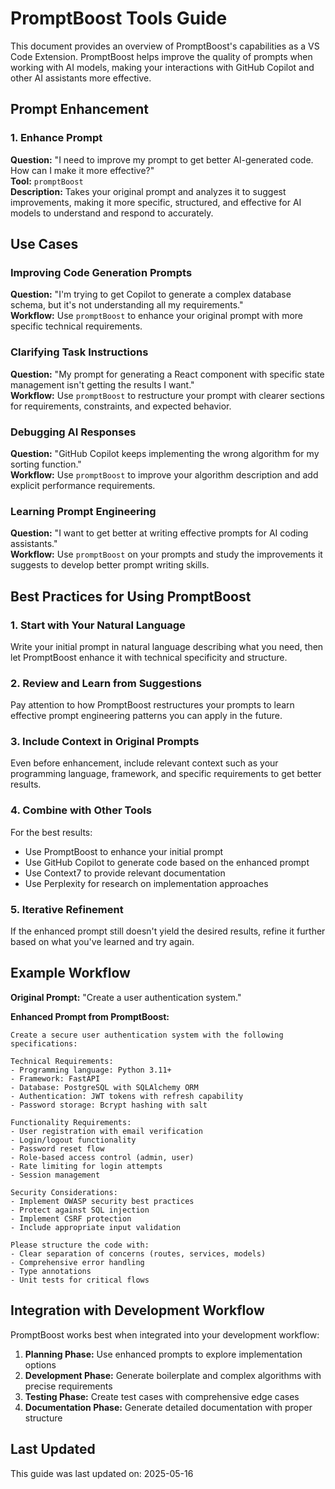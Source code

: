 # PromptBoost Tools Guide

This document provides an overview of PromptBoost's capabilities as a VS Code Extension. PromptBoost helps improve the quality of prompts when working with AI models, making your interactions with GitHub Copilot and other AI assistants more effective.

## Prompt Enhancement

### 1. Enhance Prompt
**Question:** "I need to improve my prompt to get better AI-generated code. How can I make it more effective?"  
**Tool:** `promptBoost`  
**Description:** Takes your original prompt and analyzes it to suggest improvements, making it more specific, structured, and effective for AI models to understand and respond to accurately.

## Use Cases

### Improving Code Generation Prompts

**Question:** "I'm trying to get Copilot to generate a complex database schema, but it's not understanding all my requirements."  
**Workflow:** Use `promptBoost` to enhance your original prompt with more specific technical requirements.

### Clarifying Task Instructions

**Question:** "My prompt for generating a React component with specific state management isn't getting the results I want."  
**Workflow:** Use `promptBoost` to restructure your prompt with clearer sections for requirements, constraints, and expected behavior.

### Debugging AI Responses

**Question:** "GitHub Copilot keeps implementing the wrong algorithm for my sorting function."  
**Workflow:** Use `promptBoost` to improve your algorithm description and add explicit performance requirements.

### Learning Prompt Engineering

**Question:** "I want to get better at writing effective prompts for AI coding assistants."  
**Workflow:** Use `promptBoost` on your prompts and study the improvements it suggests to develop better prompt writing skills.

## Best Practices for Using PromptBoost

### 1. Start with Your Natural Language
Write your initial prompt in natural language describing what you need, then let PromptBoost enhance it with technical specificity and structure.

### 2. Review and Learn from Suggestions
Pay attention to how PromptBoost restructures your prompts to learn effective prompt engineering patterns you can apply in the future.

### 3. Include Context in Original Prompts
Even before enhancement, include relevant context such as your programming language, framework, and specific requirements to get better results.

### 4. Combine with Other Tools
For the best results:
- Use PromptBoost to enhance your initial prompt
- Use GitHub Copilot to generate code based on the enhanced prompt
- Use Context7 to provide relevant documentation
- Use Perplexity for research on implementation approaches

### 5. Iterative Refinement
If the enhanced prompt still doesn't yield the desired results, refine it further based on what you've learned and try again.

## Example Workflow

**Original Prompt:** "Create a user authentication system."

**Enhanced Prompt from PromptBoost:**
```
Create a secure user authentication system with the following specifications:

Technical Requirements:
- Programming language: Python 3.11+
- Framework: FastAPI
- Database: PostgreSQL with SQLAlchemy ORM
- Authentication: JWT tokens with refresh capability
- Password storage: Bcrypt hashing with salt

Functionality Requirements:
- User registration with email verification
- Login/logout functionality
- Password reset flow
- Role-based access control (admin, user)
- Rate limiting for login attempts
- Session management

Security Considerations:
- Implement OWASP security best practices
- Protect against SQL injection
- Implement CSRF protection
- Include appropriate input validation

Please structure the code with:
- Clear separation of concerns (routes, services, models)
- Comprehensive error handling
- Type annotations
- Unit tests for critical flows
```

## Integration with Development Workflow

PromptBoost works best when integrated into your development workflow:

1. **Planning Phase:** Use enhanced prompts to explore implementation options
2. **Development Phase:** Generate boilerplate and complex algorithms with precise requirements
3. **Testing Phase:** Create test cases with comprehensive edge cases
4. **Documentation Phase:** Generate detailed documentation with proper structure

## Last Updated

This guide was last updated on: 2025-05-16
